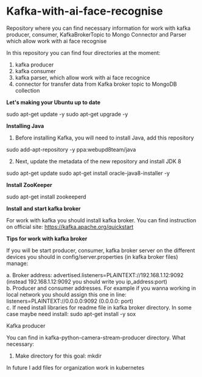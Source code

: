# Kafka-with-ai-face-recognise
Repository where you can find necessary information for work with kafka producer, consumer, KafkaBrokerTopic to Mongo Connector and Parser which allow work with ai face recognise

In this repository you can find four directories at the moment: 
1. kafka producer
2. kafka consumer
3. kafka parser, which allow work with ai face recognice
4. connector for transfer data from Kafka broker topic to MongoDB collection

<b>Let's making your Ubuntu up to date</b>

sudo apt-get update -y
sudo apt-get upgrade -y

<b>Installing Java</b>

1. Before installing Kafka, you will need to install Java, add this repository

sudo add-apt-repository -y ppa:webupd8team/java

2. Next, update the metadata of the new repository and install JDK 8

sudo apt-get update
sudo apt-get install oracle-java8-installer -y

<b>Install ZooKeeper</b>

sudo apt-get install zookeeperd

<b>Install and start kafka broker</b>

For work with kafka you should install kafka broker. You can find instruction on official site: https://kafka.apache.org/quickstart

<b>Tips for work with kafka broker</b>

If you will be start producer, consumer, kafka broker server on the different devices you should in config/server.properties (in kafka broker files) manage: 

a. Broker address: advertised.listeners=PLAINTEXT://192.168.1.12:9092 (instead 192.168.1.12:9092 you should write you ip_address:port)</br>
b. Producer and consumer addresses. For example if you wanna working in local network you should assign this one in line: listeners=PLAINTEXT://0.0.0.0:9092 (0.0.0.0: port)</br>
c. If need install libraries for readme file in kafka broker directory. In some case maybe need install: sudo apt-get install -y sox

Kafka producer

You can find in kafka-python-camera-stream-producer directory. What necessary:
1. Make directory for this goal:
mkdir 

In future I add files for organization work in kubernetes
